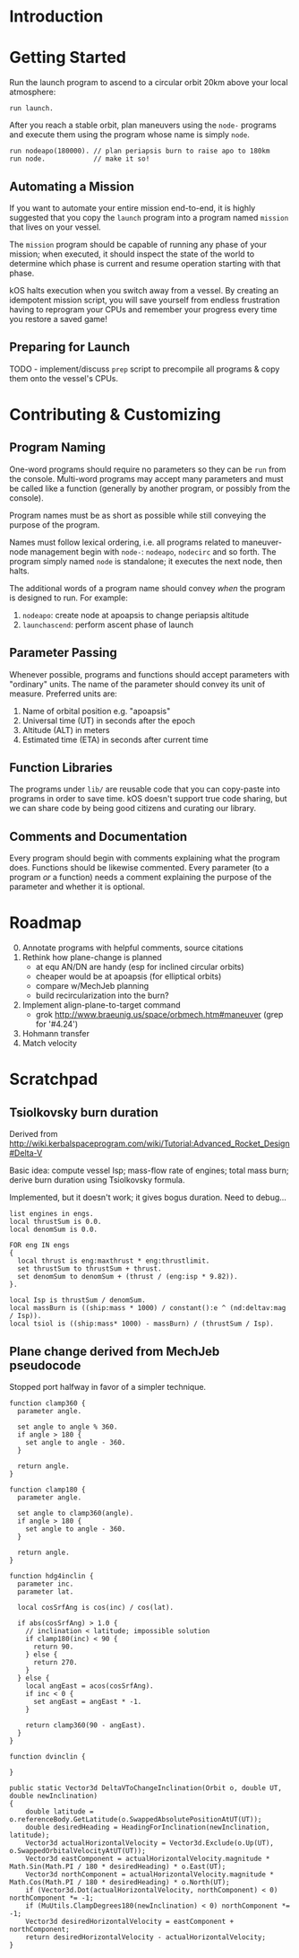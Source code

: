 Introduction
============

Getting Started
===============

Run the launch program to ascend to a circular orbit 20km above your local
atmosphere:

    run launch.

After you reach a stable orbit, plan maneuvers using the `node-` programs and
execute them using the program whose name is simply `node`.

    run nodeapo(180000). // plan periapsis burn to raise apo to 180km
    run node.            // make it so!

Automating a Mission
--------------------

If you want to automate your entire mission end-to-end, it is highly suggested
that you copy the `launch` program into a program named `mission` that lives
on your vessel.

The `mission` program should be capable of running any phase of your mission;
when executed, it should inspect the state of the world to determine which
phase is current and resume operation starting with that phase.

kOS halts execution when you switch away from a vessel. By creating an
idempotent mission script, you will save yourself from endless frustration
having to reprogram your CPUs and remember your progress every time you restore
a saved game!

Preparing for Launch
--------------------

TODO - implement/discuss `prep` script to precompile all programs & copy them
onto the vessel's CPUs.


Contributing & Customizing
==========================

Program Naming
--------------

One-word programs should require no parameters so they can be `run` from the
console. Multi-word programs may accept many parameters and must be called
like a function (generally by another program, or possibly from the console).

Program names must be as short as possible while still conveying the purpose
of the program.

Names must follow lexical ordering, i.e. all programs related to maneuver-node
management begin with `node-`: `nodeapo`, `nodecirc` and so forth. The program
simply named `node` is standalone; it executes the next node, then halts.

The additional words of a program name should convey _when_
the program is designed to run. For example:

1. `nodeapo`: create node at apoapsis to change periapsis altitude
2. `launchascend`: perform ascent phase of launch

Parameter Passing
-----------------

Whenever possible, programs and functions should accept parameters with
"ordinary" units. The name of the parameter should convey its unit of measure.
Preferred units are:

1. Name of orbital position e.g. "apoapsis"
2. Universal time (UT) in seconds after the epoch
3. Altitude (ALT) in meters
4. Estimated time (ETA) in seconds after current time

Function Libraries
------------------

The programs under `lib/` are reusable code that you can copy-paste into
programs in order to save time. kOS doesn't support true code sharing, but we
can share code by being good citizens and curating our library.

Comments and Documentation
--------------------------

Every program should begin with comments explaining what the program does.
Functions should be likewise commented. Every parameter (to a program _or_ a
function) needs a comment explaining the purpose of the parameter and whether it
is optional.

Roadmap
=======

0. Annotate programs with helpful comments, source citations
1. Rethink how plane-change is planned
      - at equ AN/DN are handy (esp for inclined circular orbits)
      - cheaper would be at apoapsis (for elliptical orbits)
      - compare w/MechJeb planning
      - build recircularization into the burn?
2. Implement align-plane-to-target command
      - grok http://www.braeunig.us/space/orbmech.htm#maneuver (grep for '#4.24')
3. Hohmann transfer
4. Match velocity

Scratchpad
==========

Tsiolkovsky burn duration
-------------------------

Derived from http://wiki.kerbalspaceprogram.com/wiki/Tutorial:Advanced_Rocket_Design#Delta-V

Basic idea: compute vessel Isp; mass-flow rate of engines; total mass burn;
derive burn duration using Tsiolkovsky formula.

Implemented, but it doesn't work; it gives bogus duration. Need to debug...

    list engines in engs.
    local thrustSum is 0.0.
    local denomSum is 0.0.

    FOR eng IN engs
    {
      local thrust is eng:maxthrust * eng:thrustlimit.
      set thrustSum to thrustSum + thrust.
      set denomSum to denomSum + (thrust / (eng:isp * 9.82)).
    }.

    local Isp is thrustSum / denomSum.
    local massBurn is ((ship:mass * 1000) / constant():e ^ (nd:deltav:mag / Isp)).
    local tsiol is ((ship:mass* 1000) - massBurn) / (thrustSum / Isp).

Plane change derived from MechJeb pseudocode
--------------------------------------------

Stopped port halfway in favor of a simpler technique.

    function clamp360 {
      parameter angle.

      set angle to angle % 360.
      if angle > 180 {
        set angle to angle - 360.
      }

      return angle.
    }

    function clamp180 {
      parameter angle.

      set angle to clamp360(angle).
      if angle > 180 {
        set angle to angle - 360.
      }

      return angle.
    }

    function hdg4inclin {
      parameter inc.
      parameter lat.

      local cosSrfAng is cos(inc) / cos(lat).

      if abs(cosSrfAng) > 1.0 {
        // inclination < latitude; impossible solution
        if clamp180(inc) < 90 {
          return 90.
        } else {
          return 270.
        }
      } else {
        local angEast = acos(cosSrfAng).
        if inc < 0 {
          set angEast = angEast * -1.
        }

        return clamp360(90 - angEast).
      }
    }

    function dvinclin {

    }

    public static Vector3d DeltaVToChangeInclination(Orbit o, double UT, double newInclination)
    {
        double latitude = o.referenceBody.GetLatitude(o.SwappedAbsolutePositionAtUT(UT));
        double desiredHeading = HeadingForInclination(newInclination, latitude);
        Vector3d actualHorizontalVelocity = Vector3d.Exclude(o.Up(UT), o.SwappedOrbitalVelocityAtUT(UT));
        Vector3d eastComponent = actualHorizontalVelocity.magnitude * Math.Sin(Math.PI / 180 * desiredHeading) * o.East(UT);
        Vector3d northComponent = actualHorizontalVelocity.magnitude * Math.Cos(Math.PI / 180 * desiredHeading) * o.North(UT);
        if (Vector3d.Dot(actualHorizontalVelocity, northComponent) < 0) northComponent *= -1;
        if (MuUtils.ClampDegrees180(newInclination) < 0) northComponent *= -1;
        Vector3d desiredHorizontalVelocity = eastComponent + northComponent;
        return desiredHorizontalVelocity - actualHorizontalVelocity;
    }
